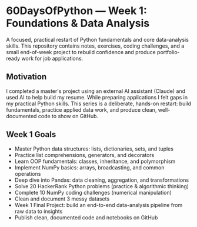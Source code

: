 # 60DaysOfPython — Week 1: Foundations & Data Analysis

A focused, practical restart of Python fundamentals and core data-analysis skills. This repository contains notes, exercises, coding challenges, and a small end-of-week project to rebuild confidence and produce portfolio-ready work for job applications.

## Motivation

I completed a master's project using an external AI assistant (Claude) and used AI to help build my resume. While preparing applications I felt gaps in my practical Python skills. This series is a deliberate, hands-on restart: build fundamentals, practice applied data work, and produce clean, well-documented code to show on GitHub.

## Week 1 Goals

- Master Python data structures: lists, dictionaries, sets, and tuples
- Practice list comprehensions, generators, and decorators
- Learn OOP fundamentals: classes, inheritance, and polymorphism
- Implement NumPy basics: arrays, broadcasting, and common operations
- Deep dive into Pandas: data cleaning, aggregation, and transformations
- Solve 20 HackerRank Python problems (practice & algorithmic thinking)
- Complete 10 NumPy coding challenges (numerical manipulation)
- Clean and document 3 messy datasets
- Week 1 Final Project: build an end-to-end data-analysis pipeline from raw data to insights
- Publish clean, documented code and notebooks on GitHub